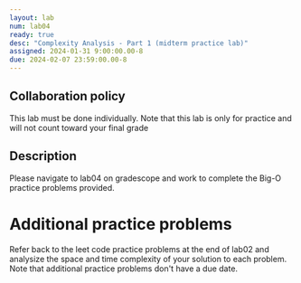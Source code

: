 ```yaml
---
layout: lab
num: lab04
ready: true
desc: "Complexity Analysis - Part 1 (midterm practice lab)"
assigned: 2024-01-31 9:00:00.00-8
due: 2024-02-07 23:59:00.00-8
---
```



## Collaboration policy
This lab must be done individually. Note that this lab is only for practice and will not count toward your final grade

## Description
Please navigate to lab04 on gradescope and work to complete the Big-O practice problems provided.

# Additional practice problems 
Refer back to the leet code practice problems at the end of lab02 and analysize the space and time complexity of your solution to each problem. Note that additional practice problems don't have a due date.
